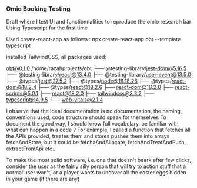 <!-- @format -->

### Omio Booking Testing

Draft where I test UI and functionnalities to reproduce the omio research bar
Using Typescript for the first time

Used create-react-app as follows :
npx create-react-app obt --template typescript

installed TailwindCSS,
all packages used:

obt@0.1.0 /home/razal/projects/obt
├── @testing-library/jest-dom@5.16.5
├── @testing-library/react@13.4.0
├── @testing-library/user-event@13.5.0
├── @types/jest@27.5.2
├── @types/node@16.18.26
├── @types/react-dom@18.2.4
├── @types/react@18.2.6
├── react-dom@18.2.0
├── react-scripts@5.0.1
├── react@18.2.0
├── tailwindcss@3.3.2
├── typescript@4.9.5
└── web-vitals@2.1.4

I observe that the ideal documentation is no documentation, the naming,
conventions used, code structure should speak for themselves
To document the good way, I should know full vocabulary, be familiar with
what can happen in a code ? For example, I called a function that fetches
all the APIs provided, treates them and stores pushes them into arrays fetchAndStore, but it could be fetchaAndAllocate, fetchAndTreatAndPush,
extractFromApi etc...

To make the most solid software, i.e. one that doesn't beark after few clicks, consider the user as the fairly silly person that will try to action stuff that a normal user won't, or a player wants to uncover all the easter eggs hidden in your game (if there are any)
